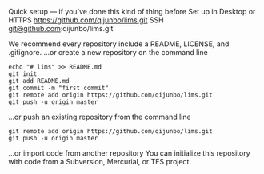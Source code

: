 Quick setup — if you’ve done this kind of thing before
 Set up in Desktop	or	
 HTTPS  https://github.com/qijunbo/lims.git
 SSH  git@github.com:qijunbo/lims.git

We recommend every repository include a README, LICENSE, and .gitignore.
…or create a new repository on the command line

	echo "# lims" >> README.md
	git init
	git add README.md
	git commit -m "first commit"
	git remote add origin https://github.com/qijunbo/lims.git
	git push -u origin master
…or push an existing repository from the command line

	git remote add origin https://github.com/qijunbo/lims.git
	git push -u origin master
…or import code from another repository
You can initialize this repository with code from a Subversion, Mercurial, or TFS project.
